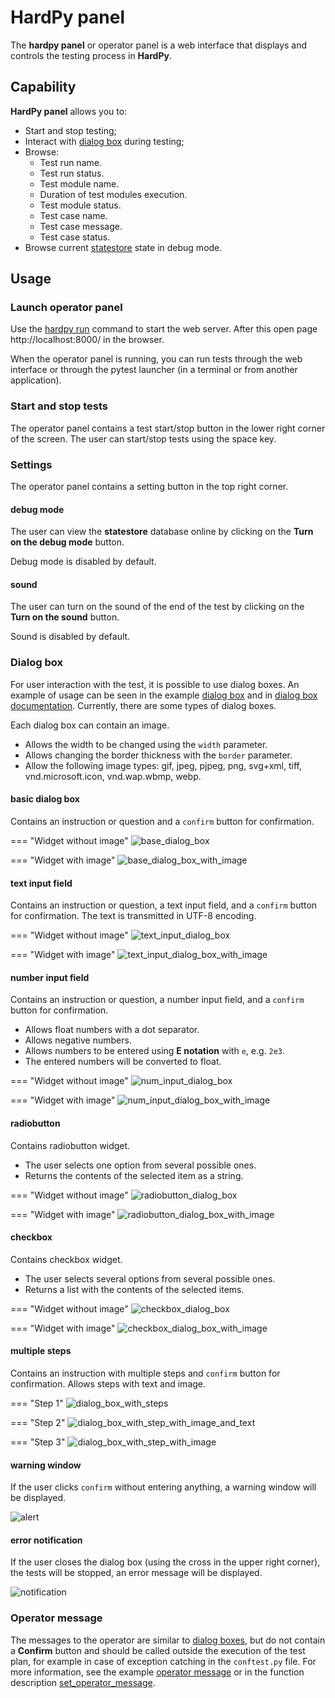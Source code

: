 # HardPy panel

The **hardpy panel** or operator panel is a web interface that displays and controls the testing process in **HardPy**.

## Capability

**HardPy panel** allows you to:

- Start and stop testing;
- Interact with [dialog box](hardpy_panel.md#dialog-box) during testing;
- Browse:
    - Test run name.
    - Test run status.
    - Test module name.
    - Duration of test modules execution.
    - Test module status.
    - Test case name.
    - Test case message.
    - Test case status.
- Browse current [statestore](database.md#statestore-scheme) state in debug mode.

## Usage

### Launch operator panel

Use the [hardpy run](./cli.md#hardpy-run) command to start the web server.
After this open page http://localhost:8000/ in the browser.

When the operator panel is running, you can run tests through the web interface or through
the pytest launcher (in a terminal or from another application).

### Start and stop tests

The operator panel contains a test start/stop button in the lower right corner of the screen.
The user can start/stop tests using the space key.

### Settings

The operator panel contains a setting button in the top right corner.

#### debug mode

The user can view the **statestore** database online by clicking on 
the **Turn on the debug mode** button.

Debug mode is disabled by default.

#### sound

The user can turn on the sound of the end of the test by clicking on 
the **Turn on the sound** button.

Sound is disabled by default.

### Dialog box

For user interaction with the test, it is possible to use dialog boxes.
An example of usage can be seen in the example [dialog box](../examples/dialog_box.md) and in [dialog box documentation](pytest_hardpy/#run_dialog_box).
Currently, there are some types of dialog boxes.

Each dialog box can contain an image.

* Allows the width to be changed using the `width` parameter.
* Allows changing the border thickness with the `border` parameter.
* Allow the following image types: gif, jpeg, pjpeg, png, svg+xml, tiff, vnd.microsoft.icon, vnd.wap.wbmp, webp.

#### basic dialog box

Contains an instruction or question and a `confirm` button for confirmation.

=== "Widget without image"
    ![base_dialog_box](../img/dialog_box/base_dialog_box.png)

=== "Widget with image"
    ![base_dialog_box_with_image](../img/dialog_box/base_dbx_with_image.png)


#### text input field

Contains an instruction or question, a text input field, and a `confirm` button for confirmation.
The text is transmitted in UTF-8 encoding.

=== "Widget without image"
    ![text_input_dialog_box](../img/dialog_box/text_input_dialog_box.png)

=== "Widget with image"
    ![text_input_dialog_box_with_image](../img/dialog_box/dbx_with_text_input_and_image.png)


#### number input field

Contains an instruction or question, a number input field, and a `confirm` button for confirmation.

* Allows float numbers with a dot separator.
* Allows negative numbers.
* Allows numbers to be entered using **E notation** with `e`, e.g. `2e3`.
* The entered numbers will be converted to float.

=== "Widget without image"
    ![num_input_dialog_box](../img/dialog_box/num_input_dialog_box.png)

=== "Widget with image"
    ![num_input_dialog_box_with_image](../img/dialog_box/dbx_with_num_input_and_image.png)


#### radiobutton

Contains radiobutton widget.

* The user selects one option from several possible ones.
* Returns the contents of the selected item as a string.


=== "Widget without image"
    ![radiobutton_dialog_box](../img/dialog_box/radiobutton_dialog_box.png)

=== "Widget with image"
    ![radiobutton_dialog_box_with_image](../img/dialog_box/dbx_with_radio_and_image.png)


#### checkbox

Contains checkbox widget.

* The user selects several options from several possible ones.
* Returns a list with the contents of the selected items.


=== "Widget without image"
    ![checkbox_dialog_box](../img/dialog_box/checkbox_dialog_box.png)

=== "Widget with image"
    ![checkbox_dialog_box_with_image](../img/dialog_box/dbx_with_checkbox_and_image.png)


#### multiple steps

Contains an instruction with multiple steps and `confirm` button for confirmation.
Allows steps with text and image.

=== "Step 1"
    ![dialog_box_with_steps](../img/dialog_box/dialog_box_with_steps.png)

=== "Step 2"
    ![dialog_box_with_step_with_image_and_text](../img/dialog_box/dbx_with_multistep_and_image.png)

=== "Step 3"
    ![dialog_box_with_step_with_image](../img/dialog_box/dialog_box_with_step_with_image.png)


#### warning window

If the user clicks `confirm` without entering anything, a warning window will be displayed.

![alert](../img/dialog_box/dialog_box_alert.png)

#### error notification

If the user closes the dialog box (using the cross in the upper right corner),
the tests will be stopped, an error message will be displayed.

![notification](../img/dialog_box/dialog_box_notification.png)

### Operator message

The messages to the operator are similar to [dialog boxes](#dialog-box), 
but do not contain a **Confirm** button and should be called outside 
the execution of the test plan, for example in case of exception 
catching in the `conftest.py` file. 
For more information, see the example [operator message](./../examples/operator_msg.md)
or in the function description [set_operator_message](./pytest_hardpy.md#set_operator_message).
